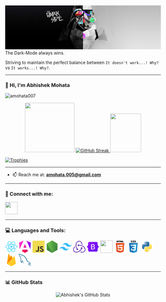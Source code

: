 ![Dark Side](https://github.com/amohata007/amohata007/blob/main/darkside.jpg)  
The Dark-Mode always wins.

Striving to maintain the perfect balance between `It doesn't work...! Why?` vs `It works...! Why?`.

---

### 👋 Hi, I'm Abhishek Mohata

<p align="left">
  <img src="https://komarev.com/ghpvc/?username=amohata007&label=Profile%20views&color=0e75b6&style=flat" alt="amohata007" />
</p>

<p align="center">
  <img height="160" width="160" src="https://octodex.github.com/images/Fintechtocat.png">
  <a href="https://git.io/streak-stats">
    <img src="https://github-readme-streak-stats.herokuapp.com/?user=amohata007&theme=dark&background=000000" alt="GitHub Streak" />
  </a>
  <img height="125" width="100" src="https://octodex.github.com/images/inspectocat.jpg">
</p>

<p align="left">
  <a href="https://github.com/ryo-ma/github-profile-trophy">
    <img src="https://github-profile-trophy.vercel.app/?username=amohata007&no-frame=true&theme=gruvbox" alt="Trophies" />
  </a>
</p>

---

- 📫 Reach me at: **amohata.005@gmail.com**

---

### 🤝 Connect with me:
<p align="left">
  <a href="https://www.linkedin.com/in/abhishek-mohata-b48a5b15a/" target="_blank">
    <img src="https://user-images.githubusercontent.com/62801988/130545739-f1d9c21b-9424-4c35-b0ea-842586b42760.png" height="40" width="40" />
  </a>
</p>

---

### 💻 Languages and Tools:
<p align="left">
  <a href="https://react.dev/" target="_blank"><img src="https://raw.githubusercontent.com/devicons/devicon/master/icons/react/react-original.svg" width="40" height="40"/></a>
  <a href="https://angular.dev/" target="_blank"><img src="https://raw.githubusercontent.com/devicons/devicon/master/icons/angular/angular-original.svg" width="40" height="40"/></a>
  <a href="https://www.javascript.com/" target="_blank"><img src="https://raw.githubusercontent.com/devicons/devicon/master/icons/javascript/javascript-original.svg" width="40" height="40"/></a>
  <a href="https://nodejs.org/en" target="_blank"><img src="https://raw.githubusercontent.com/devicons/devicon/master/icons/nodejs/nodejs-original.svg" width="40" height="40"/></a>
  <a href="https://tailwindcss.com/" target="_blank"><img src="https://raw.githubusercontent.com/devicons/devicon/master/icons/tailwindcss/tailwindcss-original.svg" width="40" height="40"/></a>
  <a href="https://redux.js.org/" target="_blank"><img src="https://raw.githubusercontent.com/devicons/devicon/master/icons/redux/redux-original.svg" width="40" height="40"/></a>
  <a href="https://getbootstrap.com" target="_blank"><img src="https://raw.githubusercontent.com/devicons/devicon/master/icons/bootstrap/bootstrap-original.svg" width="40" height="40"/></a>
  <a href="https://git-scm.com/" target="_blank"><img src="https://www.vectorlogo.zone/logos/git-scm/git-scm-icon.svg" width="40" height="40"/></a>
  <a href="https://www.w3.org/html/" target="_blank"><img src="https://raw.githubusercontent.com/devicons/devicon/master/icons/html5/html5-original-wordmark.svg" width="40" height="40"/></a>
  <a href="https://devdocs.io/css/" target="_blank"><img src="https://raw.githubusercontent.com/devicons/devicon/master/icons/css3/css3-original-wordmark.svg" width="40" height="40"/></a>
  <a href="https://www.python.org" target="_blank"><img src="https://raw.githubusercontent.com/devicons/devicon/master/icons/python/python-original.svg" width="40" height="40"/></a>
  <a href="https://firebase.google.com/" target="_blank"><img src="https://raw.githubusercontent.com/devicons/devicon/master/icons/firebase/firebase-original.svg" width="40" height="40"/></a>
  <a href="https://www.mysql.com/" target="_blank"><img src="https://raw.githubusercontent.com/devicons/devicon/master/icons/mysql/mysql-original.svg" width="40" height="40"/></a>
</p>

---

### 📊 GitHub Stats
<p align="center">
  <img src="https://github-readme-stats.vercel.app/api?username=amohata007&count_private=true&hide=issues,contribs&show_icons=true&theme=dark" alt="Abhishek's GitHub Stats" />
</p>
